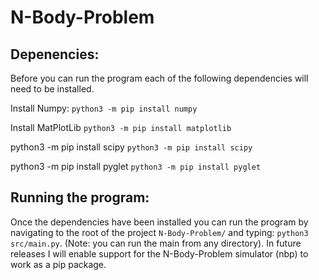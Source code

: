 # N-Body-Problem

## Depenencies:
Before you can run the program each of the following dependencies will need to be installed.

Install Numpy:
`python3 -m pip install numpy`

Install MatPlotLib
`python3 -m pip install matplotlib`

python3 -m pip install scipy
`python3 -m pip install scipy`

python3 -m pip install pyglet
`python3 -m pip install pyglet`

## Running the program:

Once the dependencies have been installed you can run the program by navigating to the root of the project `N-Body-Problem/` and typing: `python3 src/main.py`. (Note: you can run the main from any directory). In future releases I will enable support for the N-Body-Problem simulator (nbp) to work as a pip package.  
